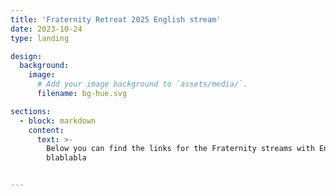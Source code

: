 ```yaml
---
title: 'Fraternity Retreat 2025 English stream'
date: 2023-10-24
type: landing

design:
  background:
    image:
      # Add your image background to `assets/media/`.
      filename: bg-hue.svg

sections:
  - block: markdown
    content:
      text: >-
        Below you can find the links for the Fraternity streams with English translation.
        blablabla


---
```


